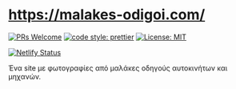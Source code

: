 # https://malakes-odigoi.com/

[![PRs Welcome](https://img.shields.io/badge/PRs-welcome-brightgreen.svg)](http://makeapullrequest.com)
[![code style: prettier](https://img.shields.io/badge/code_style-prettier-ff69b4.svg)](https://github.com/prettier/prettier)
[![License: MIT](https://img.shields.io/badge/License-MIT-yellow.svg)](https://opensource.org/licenses/MIT)

[![Netlify Status](https://api.netlify.com/api/v1/badges/10c5aa53-2c7d-401b-8e70-f4b1e2309ed8/deploy-status)](https://app.netlify.com/sites/frosty-villani-1730b5/deploys)

Ένα site με φωτογραφίες από μαλάκες οδηγούς αυτοκινήτων και μηχανών.
